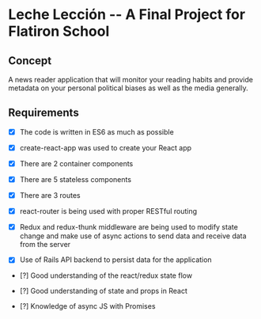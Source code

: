 # Leche Lección -- A Final Project for Flatiron School

## Concept

A news reader application that will monitor your reading habits and provide metadata on your personal political biases as well as the media generally.

## Requirements
- [X] The code is written in ES6 as much as possible

- [X] create-react-app was used to create your React app

- [X] There are 2 container components

- [X] There are 5 stateless components

- [X] There are 3 routes

- [X] react-router is being used with proper RESTful routing

- [X] Redux and redux-thunk middleware are being used to modify state change and make use of async actions to send data and receive data from the server

- [X] Use of Rails API backend to persist data for the application

- [?] Good understanding of the react/redux state flow

- [?] Good understanding of state and props in React

- [?] Knowledge of async JS with Promises
